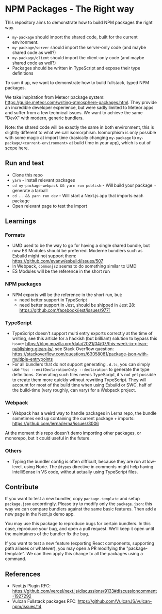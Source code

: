 # NPM Packages - The Right way

This repository aims to demonstrate how to build NPM packages the right way.

- `my-package` should import the shared code, built for the current environment.
- `my-package/server` should import the server-only code (and maybe shared code as well?)
- `my-package/client` should import the client-only code (and maybe shared code as well?)
- Packages should be written in TypeScript and expose their type definitions

To sum it up, we want to demonstrate how to build fullstack, typed NPM packages.

We take inspiration from Meteor package system: https://guide.meteor.com/writing-atmosphere-packages.html.
They provide an incredible developer experience, but were sadly limited to Meteor apps and suffer from a few technical issues.
We want to achieve the same "DevX" with modern, generic bundlers.


Note: the shared code will be exactly the same in both environment, this is slightly different to what we call isomorphism.
Isomorphism is only possible with some magic at import time (basically changing `my-package` to `my-package/<current-environment>` at build time in your app), which is out of scope here.

## Run and test

- Clone this repo
- `yarn` - Install relevant packages
- `cd my-package-webpack && yarn run publish` - Will build your package + generate a tarball
- `cd .. && yarn run dev` - Will start a Next.js app that imports each package
- Open relevant page to test the import

## Learnings

### Formats

- UMD used to be the way to go for having a single shared bundle, but now ES Modules should be preferred.
Moderne bundlers such as Esbuild might not support them: https://github.com/evanw/esbuild/issues/507
- In Webpack, `commonjs2` seems to do something similar to UMD
- ES Modules will be the reference in the short run

### NPM packages

- NPM exports will be the reference in the short run, but:
  - need better support in TypeScript
  - need better support in Jest, should be shipped in Jest 28: https://github.com/facebook/jest/issues/9771

### TypeScript

- TypeScript doesn't support multi entry exports correctly at the time of writing, see this article for a hackish (but brilliant) solution to bypass this issue: https://blog.mozilla.org/data/2021/04/07/this-week-in-glean-publishing-glean-js/, see Stack Overflow question: https://stackoverflow.com/questions/63058081/package-json-with-multiple-entrypoints
- For all bundlers that do not support generating `.d.ts`, you can simply use `"tsc --emitDeclarationOnly --declaration` to generate the type definitions. Generating such files needs TypeScript, it's not yet possible to create them more quickly without rewriting TypeScript. They will account for most of the build time when using Esbuild or SWC, half of the build-time (very roughly, can vary) for a Webpack project.

### Webpack

- Webpack has a weird way to handle packages in Lerna repo, the bundle sometimes end up containing the current package + imports: https://github.com/lerna/lerna/issues/3006

At the moment this repo doesn't demo importing other packages, or monorepo, but it could useful in the future.

### Others

- Typing the bundler config is often difficult, because they are run at low-level, using Node.
The `@types` directive in comments might help having IntelliSense in VS code, without actually using TypeScript files.

## Contribute

If you want to test a new bundler, copy `package-template` and setup `package.json` accordingly.
Please try to modify only the `package.json`: this way we can compare bundlers against the same basic features.
Then add a new page in the Next.js demo app.

You may use this package to reproduce bugs for certain bundlers. 
In this case, reproduce your bug, and open a pull request. We'll keep it open until the maintainers of the bundler fix the bug.

If you want to test a new feature (exporting React components, supporting path aliases or whatever),
you may open a PR modifying the "package-template". We can then apply this change to all the packages using a command.


## References

- Next.js Plugin RFC: https://github.com/vercel/next.js/discussions/9133#discussioncomment-1927292
- Vulcan Fullstack packages RFC: https://github.com/VulcanJS/vulcan-npm/issues/14